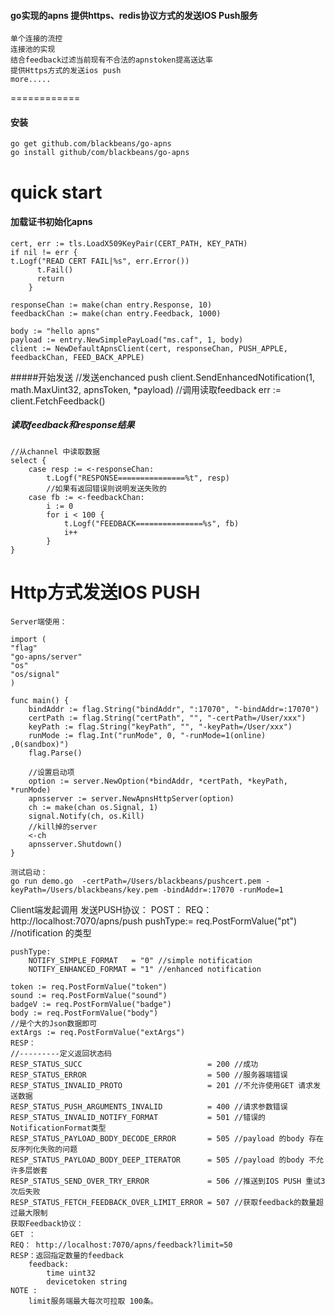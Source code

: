 #### go实现的apns 提供https、redis协议方式的发送IOS Push服务
    单个连接的流控
    连接池的实现
    结合feedback过滤当前现有不合法的apnstoken提高送达率
    提供Https方式的发送ios push
    more.....

============
#### 安装
    go get github.com/blackbeans/go-apns
    go install github/com/blackbeans/go-apns

quick start
============

#### 加载证书初始化apns
    cert, err := tls.LoadX509KeyPair(CERT_PATH, KEY_PATH)
    if nil != err {
    t.Logf("READ CERT FAIL|%s", err.Error())
		  t.Fail()
		  return
		}

	responseChan := make(chan entry.Response, 10)
	feedbackChan := make(chan entry.Feedback, 1000)

	body := "hello apns"
	payload := entry.NewSimplePayLoad("ms.caf", 1, body)
	client := NewDefaultApnsClient(cert, responseChan, PUSH_APPLE, feedbackChan, FEED_BACK_APPLE)
	
	
#####开始发送
	//发送enchanced push
	client.SendEnhancedNotification(1, math.MaxUint32, apnsToken, *payload)
	//调用读取feedback
	err := client.FetchFeedback()
	
##### 读取feedback和response结果

	//从channel 中读取数据
	select {
		case resp := <-responseChan:
			t.Logf("RESPONSE===============%t", resp)
			//如果有返回错误则说明发送失败的
		case fb := <-feedbackChan:
			i := 0
			for i < 100 {
				t.Logf("FEEDBACK===============%s", fb)
				i++
			}
	}
	
	

Http方式发送IOS PUSH
===================
    Server端使用：

    import (
    "flag"
    "go-apns/server"
    "os"
    "os/signal"
    )

    func main() {
        bindAddr := flag.String("bindAddr", ":17070", "-bindAddr=:17070")
        certPath := flag.String("certPath", "", "-certPath=/User/xxx")
        keyPath := flag.String("keyPath", "", "-keyPath=/User/xxx")
        runMode := flag.Int("runMode", 0, "-runMode=1(online) ,0(sandbox)")
        flag.Parse()

        //设置启动项
        option := server.NewOption(*bindAddr, *certPath, *keyPath, *runMode)
        apnsserver := server.NewApnsHttpServer(option)
        ch := make(chan os.Signal, 1)
        signal.Notify(ch, os.Kill)
        //kill掉的server
        <-ch
        apnsserver.Shutdown()
    }

    测试启动：
    go run demo.go  -certPath=/Users/blackbeans/pushcert.pem -keyPath=/Users/blackbeans/key.pem -bindAddr=:17070 -runMode=1

Client端发起调用
发送PUSH协议：
    POST：
    REQ：
    http://localhost:7070/apns/push
    pushType:= req.PostFormValue("pt") //notification 的类型

    pushType:
        NOTIFY_SIMPLE_FORMAT   = "0" //simple notification
        NOTIFY_ENHANCED_FORMAT = "1" //enhanced notification 

    token := req.PostFormValue("token") 
    sound := req.PostFormValue("sound")
    badgeV := req.PostFormValue("badge")
    body := req.PostFormValue("body")
    //是个大的Json数据即可
    extArgs := req.PostFormValue("extArgs")
    RESP：
    //---------定义返回状态码
    RESP_STATUS_SUCC                            = 200 //成功
    RESP_STATUS_ERROR                           = 500 //服务器端错误
    RESP_STATUS_INVALID_PROTO                   = 201 //不允许使用GET 请求发送数据
    RESP_STATUS_PUSH_ARGUMENTS_INVALID          = 400 //请求参数错误
    RESP_STATUS_INVALID_NOTIFY_FORMAT           = 501 //错误的NotificationFormat类型
    RESP_STATUS_PAYLOAD_BODY_DECODE_ERROR       = 505 //payload 的body 存在反序列化失败的问题
    RESP_STATUS_PAYLOAD_BODY_DEEP_ITERATOR      = 505 //payload 的body 不允许多层嵌套
    RESP_STATUS_SEND_OVER_TRY_ERROR             = 506 //推送到IOS PUSH 重试3次后失败
    RESP_STATUS_FETCH_FEEDBACK_OVER_LIMIT_ERROR = 507 //获取feedback的数量超过最大限制
    获取Feedback协议：
    GET ：
    REQ： http://localhost:7070/apns/feedback?limit=50
    RESP：返回指定数量的feedback 
        feedback: 
            time uint32
            devicetoken string
    NOTE :
        limit服务端最大每次可拉取 100条。








